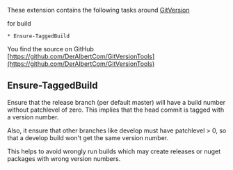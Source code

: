 These extension contains the following tasks around [GitVersion](https://marketplace.visualstudio.com/items?itemName=gittools.gitversion)

for build

    * Ensure-TaggedBuild


You find the source on GitHub [https://github.com/DerAlbertCom/GitVersionTools](https://github.com/DerAlbertCom/GitVersionTools)

## Ensure-TaggedBuild

Ensure that the release branch (per default master) will have a build number
without patchlevel of zero. This implies that the head commit is tagged with a version 
number.

Also, it ensure that other branches like develop must have patchlevel > 0, so that
a develop build won't get the same version number.

This helps to avoid wrongly run builds which may create releases or nuget packages with wrong version
numbers. 




